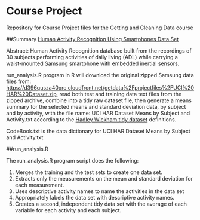 Course Project
=============

Repository for Course Project files for the Getting and Cleaning Data course

##Summary
[Human Activity Recognition Using Smartphones Data Set](http://archive.ics.uci.edu/ml/datasets/Human+Activity+Recognition+Using+Smartphones)

Abstract: Human Activity Recognition database built from the recordings of 30 subjects performing activities of daily living (ADL) while carrying a waist-mounted Samsung smartphone with embedded inertial sensors.

run_analysis.R program in R will download the original zipped Samsung data files from: https://d396qusza40orc.cloudfront.net/getdata%2Fprojectfiles%2FUCI%20HAR%20Dataset.zip, read both test and training data text files from the zipped archive, combine into a tidy raw dataset file, then generate a means summary for the selected means and standard deviation data, by subject and by activity, with the file name: UCI HAR Dataset Means by Subject and Activity.txt according to the [Hadley Wickham tidy dataset](http://vita.had.co.nz/papers/tidy-data.pdf) definitions.

CodeBook.txt is the data dictionary for UCI HAR Dataset Means by Subject and Activity.txt

##run_analysis.R

The run_analysis.R program script does the following:

1. Merges the training and the test sets to create one data set.
2. Extracts only the measurements on the mean and standard deviation for each measurement.
3. Uses descriptive activity names to name the activities in the data set
4. Appropriately labels the data set with descriptive activity names.
5. Creates a second, independent tidy data set with the average of each variable for each activity and each subject.
